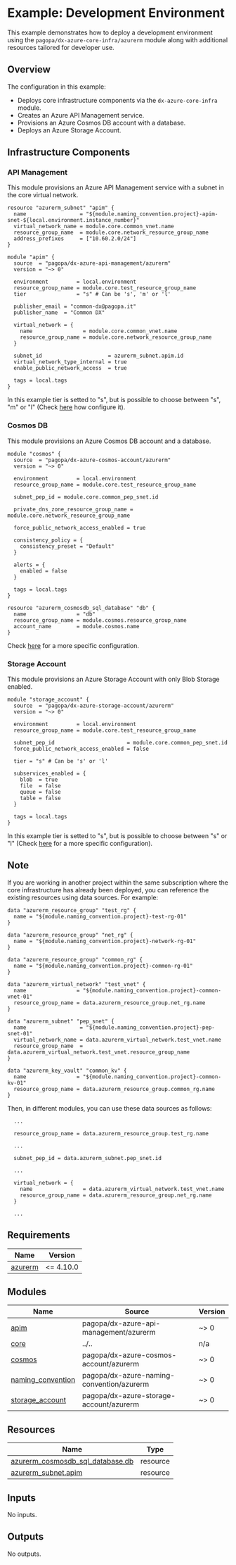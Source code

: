 # Example: Development Environment

This example demonstrates how to deploy a development environment using the `pagopa/dx-azure-core-infra/azurerm` module along with additional resources tailored for developer use.

## Overview

The configuration in this example:

- Deploys core infrastructure components via the `dx-azure-core-infra` module.
- Creates an Azure API Management service.
- Provisions an Azure Cosmos DB account with a database.
- Deploys an Azure Storage Account.

## Infrastructure Components

### API Management

This module provisions an Azure API Management service with a subnet in the core virtual network.

```hcl
resource "azurerm_subnet" "apim" {
  name                 = "${module.naming_convention.project}-apim-snet-${local.environment.instance_number}"
  virtual_network_name = module.core.common_vnet.name
  resource_group_name  = module.core.network_resource_group_name
  address_prefixes     = ["10.60.2.0/24"]
}

module "apim" {
  source  = "pagopa/dx-azure-api-management/azurerm"
  version = "~> 0"

  environment         = local.environment
  resource_group_name = module.core.test_resource_group_name
  tier                = "s" # Can be 's', 'm' or 'l'

  publisher_email = "common-dx@pagopa.it"
  publisher_name  = "Common DX"

  virtual_network = {
    name                = module.core.common_vnet.name
    resource_group_name = module.core.network_resource_group_name
  }

  subnet_id                     = azurerm_subnet.apim.id
  virtual_network_type_internal = true
  enable_public_network_access  = true

  tags = local.tags
}
```

In this example tier is setted to "s", but is possible to choose between "s", "m" or "l" (Check [here](https://registry.terraform.io/modules/pagopa/dx-azure-api-management/azurerm/latest) how configure it).

### Cosmos DB

This module provisions an Azure Cosmos DB account and a database.

```hcl
module "cosmos" {
  source  = "pagopa/dx-azure-cosmos-account/azurerm"
  version = "~> 0"

  environment         = local.environment
  resource_group_name = module.core.test_resource_group_name

  subnet_pep_id = module.core.common_pep_snet.id

  private_dns_zone_resource_group_name = module.core.network_resource_group_name

  force_public_network_access_enabled = true

  consistency_policy = {
    consistency_preset = "Default"
  }

  alerts = {
    enabled = false
  }

  tags = local.tags
}

resource "azurerm_cosmosdb_sql_database" "db" {
  name                = "db"
  resource_group_name = module.cosmos.resource_group_name
  account_name        = module.cosmos.name
}
```

Check [here](https://registry.terraform.io/modules/pagopa/dx-azure-cosmos-account/azurerm/latest) for a more specific configuration.

### Storage Account

This module provisions an Azure Storage Account with only Blob Storage enabled.

```hcl
module "storage_account" {
  source  = "pagopa/dx-azure-storage-account/azurerm"
  version = "~> 0"

  environment         = local.environment
  resource_group_name = module.core.test_resource_group_name

  subnet_pep_id                       = module.core.common_pep_snet.id
  force_public_network_access_enabled = false

  tier = "s" # Can be 's' or 'l'

  subservices_enabled = {
    blob  = true
    file  = false
    queue = false
    table = false
  }

  tags = local.tags
}
```

In this example tier is setted to "s", but is possible to choose between "s" or "l" (Check [here](https://registry.terraform.io/modules/pagopa/dx-azure-storage-account/azurerm/latest) for a more specific configuration).

## Note

If you are working in another project within the same subscription where the core infrastructure has already been deployed, you can reference the existing resources using data sources. For example:

```hcl
data "azurerm_resource_group" "test_rg" {
  name = "${module.naming_convention.project}-test-rg-01"
}

data "azurerm_resource_group" "net_rg" {
  name = "${module.naming_convention.project}-network-rg-01"
}

data "azurerm_resource_group" "common_rg" {
  name = "${module.naming_convention.project}-common-rg-01"
}

data "azurerm_virtual_network" "test_vnet" {
  name                = "${module.naming_convention.project}-common-vnet-01"
  resource_group_name = data.azurerm_resource_group.net_rg.name
}

data "azurerm_subnet" "pep_snet" {
  name                 = "${module.naming_convention.project}-pep-snet-01"
  virtual_network_name = data.azurerm_virtual_network.test_vnet.name
  resource_group_name  = data.azurerm_virtual_network.test_vnet.resource_group_name
}

data "azurerm_key_vault" "common_kv" {
  name                = "${module.naming_convention.project}-common-kv-01"
  resource_group_name = data.azurerm_resource_group.common_rg.name
}

```

Then, in different modules, you can use these data sources as follows:

```hcl
  ...

  resource_group_name = data.azurerm_resource_group.test_rg.name

  ...

  subnet_pep_id = data.azurerm_subnet.pep_snet.id

  ...

  virtual_network = {
    name                = data.azurerm_virtual_network.test_vnet.name
    resource_group_name = data.azurerm_resource_group.net_rg.name
  }
  
  ...

```


<!-- BEGIN_TF_DOCS -->
## Requirements

| Name | Version |
|------|---------|
| <a name="requirement_azurerm"></a> [azurerm](#requirement\_azurerm) | <= 4.10.0 |

## Modules

| Name | Source | Version |
|------|--------|---------|
| <a name="module_apim"></a> [apim](#module\_apim) | pagopa/dx-azure-api-management/azurerm | ~> 0 |
| <a name="module_core"></a> [core](#module\_core) | ../.. | n/a |
| <a name="module_cosmos"></a> [cosmos](#module\_cosmos) | pagopa/dx-azure-cosmos-account/azurerm | ~> 0 |
| <a name="module_naming_convention"></a> [naming\_convention](#module\_naming\_convention) | pagopa/dx-azure-naming-convention/azurerm | ~> 0 |
| <a name="module_storage_account"></a> [storage\_account](#module\_storage\_account) | pagopa/dx-azure-storage-account/azurerm | ~> 0 |

## Resources

| Name | Type |
|------|------|
| [azurerm_cosmosdb_sql_database.db](https://registry.terraform.io/providers/hashicorp/azurerm/latest/docs/resources/cosmosdb_sql_database) | resource |
| [azurerm_subnet.apim](https://registry.terraform.io/providers/hashicorp/azurerm/latest/docs/resources/subnet) | resource |

## Inputs

No inputs.

## Outputs

No outputs.
<!-- END_TF_DOCS -->
